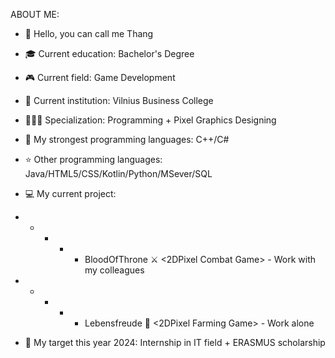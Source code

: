 ABOUT ME:
- 👀 Hello, you can call me Thang
- 🎓 Current education: Bachelor's Degree
- 🎮 Current field: Game Development
- 🏫 Current institution: Vilnius Business College

- 👨🏻‍💻 Specialization: Programming + Pixel Graphics Designing
- 🌟 My strongest programming languages: C++/C#
- ⭐ Other programming languages: Java/HTML5/CSS/Kotlin/Python/MSever/SQL

- 💻 My current project:
- - - - - BloodOfThrone ⚔️ <2DPixel Combat Game> - Work with my colleagues
- - - - - Lebensfreude  🌱 <2DPixel Farming Game> - Work alone
- 🎯 My target this year 2024: Internship in IT field + ERASMUS scholarship

<!---
DemonDrac05/DemonDrac05 is a ✨ special ✨ repository because its `README.md` (this file) appears on your GitHub profile.
You can click the Preview link to take a look at your changes.
--->
